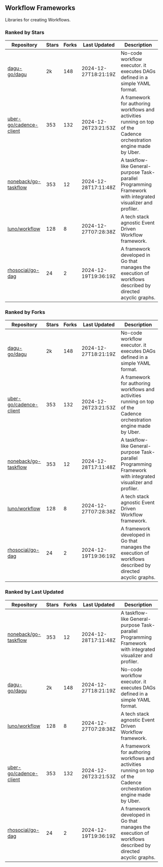 ## Workflow Frameworks

Libraries for creating Workflows.

### Ranked by Stars

| Repository | Stars | Forks | Last Updated | Description | 
|------------|-------|-------|--------------|-------------|
| [dagu-go/dagu](https://github.com/dagu-go/dagu) | 2k | 148 | 2024-12-27T18:21:19Z |  No-code workflow executor. it executes DAGs defined in a simple YAML format. |
| [uber-go/cadence-client](https://github.com/uber-go/cadence-client) | 353 | 132 | 2024-12-26T23:21:53Z |  A framework for authoring workflows and activities running on top of the Cadence orchestration engine made by Uber. |
| [noneback/go-taskflow](https://github.com/noneback/go-taskflow) | 353 | 12 | 2024-12-28T17:11:48Z |  A taskflow-like General-purpose Task-parallel Programming Framework with integrated visualizer and profiler. |
| [luno/workflow](https://github.com/luno/workflow) | 128 | 8 | 2024-12-27T07:28:38Z |  A tech stack agnostic Event Driven Workflow framework. |
| [rhosocial/go-dag](https://github.com/rhosocial/go-dag) | 24 | 2 | 2024-12-19T19:36:19Z |  A framework developed in Go that manages the execution of workflows described by directed acyclic graphs. |

### Ranked by Forks

| Repository | Stars | Forks | Last Updated | Description | 
|------------|-------|-------|--------------|-------------|
| [dagu-go/dagu](https://github.com/dagu-go/dagu) | 2k | 148 | 2024-12-27T18:21:19Z |  No-code workflow executor. it executes DAGs defined in a simple YAML format. |
| [uber-go/cadence-client](https://github.com/uber-go/cadence-client) | 353 | 132 | 2024-12-26T23:21:53Z |  A framework for authoring workflows and activities running on top of the Cadence orchestration engine made by Uber. |
| [noneback/go-taskflow](https://github.com/noneback/go-taskflow) | 353 | 12 | 2024-12-28T17:11:48Z |  A taskflow-like General-purpose Task-parallel Programming Framework with integrated visualizer and profiler. |
| [luno/workflow](https://github.com/luno/workflow) | 128 | 8 | 2024-12-27T07:28:38Z |  A tech stack agnostic Event Driven Workflow framework. |
| [rhosocial/go-dag](https://github.com/rhosocial/go-dag) | 24 | 2 | 2024-12-19T19:36:19Z |  A framework developed in Go that manages the execution of workflows described by directed acyclic graphs. |

### Ranked by Last Updated

| Repository | Stars | Forks | Last Updated | Description | 
|------------|-------|-------|--------------|-------------|
| [noneback/go-taskflow](https://github.com/noneback/go-taskflow) | 353 | 12 | 2024-12-28T17:11:48Z |  A taskflow-like General-purpose Task-parallel Programming Framework with integrated visualizer and profiler. |
| [dagu-go/dagu](https://github.com/dagu-go/dagu) | 2k | 148 | 2024-12-27T18:21:19Z |  No-code workflow executor. it executes DAGs defined in a simple YAML format. |
| [luno/workflow](https://github.com/luno/workflow) | 128 | 8 | 2024-12-27T07:28:38Z |  A tech stack agnostic Event Driven Workflow framework. |
| [uber-go/cadence-client](https://github.com/uber-go/cadence-client) | 353 | 132 | 2024-12-26T23:21:53Z |  A framework for authoring workflows and activities running on top of the Cadence orchestration engine made by Uber. |
| [rhosocial/go-dag](https://github.com/rhosocial/go-dag) | 24 | 2 | 2024-12-19T19:36:19Z |  A framework developed in Go that manages the execution of workflows described by directed acyclic graphs. |

